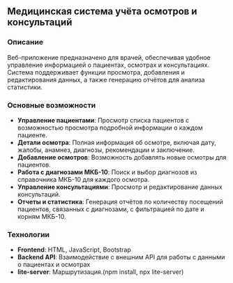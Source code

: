 ## Медицинская система учёта осмотров и консультаций

### Описание

Веб-приложение предназначено для врачей, обеспечивая удобное управление информацией о пациентах, осмотрах и консультациях. Система поддерживает функции просмотра, добавления и редактирования данных, а также генерацию отчётов для анализа статистики.

### Основные возможности

- **Управление пациентами**: Просмотр списка пациентов с возможностью просмотра подробной информации о каждом пациенте.
- **Детали осмотра**: Полная информация об осмотре, включая дату, жалобы, анамнез, диагнозы, рекомендации и заключение.
- **Добавление осмотров**: Возможность добавлять новые осмотры для пациентов.
- **Работа с диагнозами МКБ-10**: Поиск и выбор диагнозов из справочника МКБ-10 для каждого осмотра.
- **Управление консультациями**: Просмотр и редактирование данных консультаций.
- **Отчеты и статистика**: Генерация отчётов по количеству посещений пациентов, связанных с диагнозами, с фильтрацией по дате и корням МКБ-10.

### Технологии

- **Frontend**: HTML, JavaScript, Bootstrap
- **Backend API**: Взаимодействие с внешним API для работы с данными о пациентах и осмотрах
- **lite-server**: Маршрутизация.(npm install, npx lite-server)

